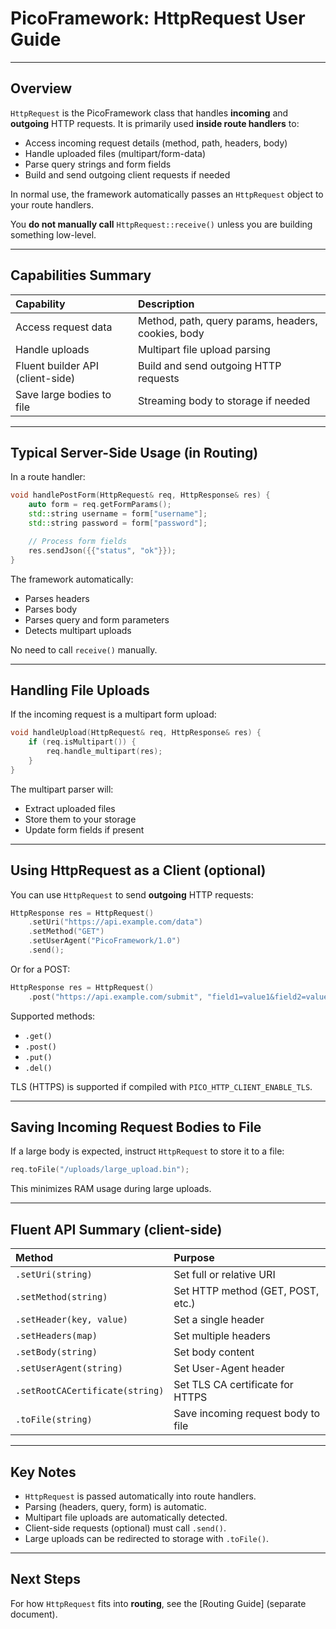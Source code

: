 # PicoFramework: HttpRequest User Guide

---

## Overview

`HttpRequest` is the PicoFramework class that handles **incoming** and **outgoing** HTTP requests. It is primarily used **inside route handlers** to:
- Access incoming request details (method, path, headers, body)
- Handle uploaded files (multipart/form-data)
- Parse query strings and form fields
- Build and send outgoing client requests if needed

In normal use, the framework automatically passes an `HttpRequest` object to your route handlers.

You **do not manually call** `HttpRequest::receive()` unless you are building something low-level.

---

## Capabilities Summary

| Capability | Description |
|:-----------|:-------------|
| Access request data | Method, path, query params, headers, cookies, body |
| Handle uploads | Multipart file upload parsing |
| Fluent builder API (client-side) | Build and send outgoing HTTP requests |
| Save large bodies to file | Streaming body to storage if needed |

---

## Typical Server-Side Usage (in Routing)

In a route handler:

```cpp
void handlePostForm(HttpRequest& req, HttpResponse& res) {
    auto form = req.getFormParams();
    std::string username = form["username"];
    std::string password = form["password"];

    // Process form fields
    res.sendJson({{"status", "ok"}});
}
```

The framework automatically:
- Parses headers
- Parses body
- Parses query and form parameters
- Detects multipart uploads

No need to call `receive()` manually.

---

## Handling File Uploads

If the incoming request is a multipart form upload:

```cpp
void handleUpload(HttpRequest& req, HttpResponse& res) {
    if (req.isMultipart()) {
        req.handle_multipart(res);
    }
}
```

The multipart parser will:
- Extract uploaded files
- Store them to your storage
- Update form fields if present

---

## Using HttpRequest as a Client (optional)

You can use `HttpRequest` to send **outgoing** HTTP requests:

```cpp
HttpResponse res = HttpRequest()
    .setUri("https://api.example.com/data")
    .setMethod("GET")
    .setUserAgent("PicoFramework/1.0")
    .send();
```

Or for a POST:

```cpp
HttpResponse res = HttpRequest()
    .post("https://api.example.com/submit", "field1=value1&field2=value2");
```

Supported methods:
- `.get()`
- `.post()`
- `.put()`
- `.del()`

TLS (HTTPS) is supported if compiled with `PICO_HTTP_CLIENT_ENABLE_TLS`.

---

## Saving Incoming Request Bodies to File

If a large body is expected, instruct `HttpRequest` to store it to a file:

```cpp
req.toFile("/uploads/large_upload.bin");
```

This minimizes RAM usage during large uploads.

---

## Fluent API Summary (client-side)

| Method | Purpose |
|:-------|:--------|
| `.setUri(string)` | Set full or relative URI |
| `.setMethod(string)` | Set HTTP method (GET, POST, etc.) |
| `.setHeader(key, value)` | Set a single header |
| `.setHeaders(map)` | Set multiple headers |
| `.setBody(string)` | Set body content |
| `.setUserAgent(string)` | Set User-Agent header |
| `.setRootCACertificate(string)` | Set TLS CA certificate for HTTPS |
| `.toFile(string)` | Save incoming request body to file |

---

## Key Notes

- `HttpRequest` is passed automatically into route handlers.
- Parsing (headers, query, form) is automatic.
- Multipart file uploads are automatically detected.
- Client-side requests (optional) must call `.send()`.
- Large uploads can be redirected to storage with `.toFile()`.

---

## Next Steps

For how `HttpRequest` fits into **routing**, see the [Routing Guide] (separate document).

